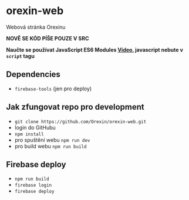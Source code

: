 # orexin-web

Webová stránka Orexinu

**NOVĚ SE KÓD PÍŠE POUZE V SRC**

**Naučte se používat JavaScript ES6 Modules [Video](https://www.youtube.com/watch?v=cRHQNNcYf6s), javascript nebute v `script` tagu**

## Dependencies
- `firebase-tools` (jen pro deploy)

## Jak zfungovat repo pro development
- `git clone https://github.com/Orexin/orexin-web.git`
- login do GitHubu
- `npm install`
- pro spuštění webu `npm run dev`
- pro build webu `npm run build`

## Firebase deploy
- `npm run build`
- `firebase login`
- `firebase deploy`
